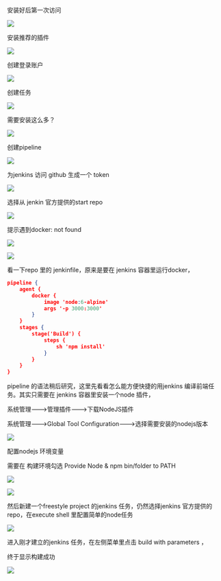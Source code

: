 

安装好后第一次访问

![](http://tchuang.oss-cn-chengdu.aliyuncs.com/2019-10-27-161148.jpg)

安装推荐的插件

![](http://tchuang.oss-cn-chengdu.aliyuncs.com/2019-10-27-161148.jpg)

创建登录账户

![](http://tchuang.oss-cn-chengdu.aliyuncs.com/2019-10-27-image-20191018095752340.png)

创建任务

![](http://tchuang.oss-cn-chengdu.aliyuncs.com/2019-10-24-025509.jpg)



需要安装这么多？

![](http://tchuang.oss-cn-chengdu.aliyuncs.com/2019-10-24-031513.jpg)



创建pipeline

![](http://tchuang.oss-cn-chengdu.aliyuncs.com/2019-10-24-090633.jpg)

为jenkins 访问 github 生成一个 token

![](http://tchuang.oss-cn-chengdu.aliyuncs.com/2019-10-27-image-20191024170932236.png)

选择从 jenkin 官方提供的start repo

![](http://tchuang.oss-cn-chengdu.aliyuncs.com/2019-10-27-image-20191024171040802.png)

提示遇到docker: not found

![](http://tchuang.oss-cn-chengdu.aliyuncs.com/2019-10-24-095739.jpg)

![](http://tchuang.oss-cn-chengdu.aliyuncs.com/2019-10-25-021617.jpg)

看一下repo 里的 jenkinfile，原来是要在 jenkins 容器里运行docker，

```json
pipeline {
    agent {
        docker {
            image 'node:6-alpine' 
            args '-p 3000:3000' 
        }
    }
    stages {
        stage('Build') { 
            steps {
                sh 'npm install' 
            }
        }
    }
}
```

pipeline 的语法稍后研究，这里先看看怎么能方便快捷的用jenkins 编译前端任务。其实只需要在 jenkins 容器里安装一个node 插件，

系统管理--->管理插件--->下载NodeJS插件

系统管理--->Global Tool Configuration--->选择需要安装的nodejs版本

![](http://tchuang.oss-cn-chengdu.aliyuncs.com/2019-10-25-024848.jpg)

配置nodejs 环境变量

需要在 构建环境勾选 Provide Node & npm bin/folder to PATH

![](http://tchuang.oss-cn-chengdu.aliyuncs.com/2019-10-28-005459.jpg)

![](http://tchuang.oss-cn-chengdu.aliyuncs.com/2019-10-25-025146.jpg)



然后新建一个freestyle project 的jenkins 任务，仍然选择jenkins 官方提供的repo，在execute shell 里配置简单的node任务

![](http://tchuang.oss-cn-chengdu.aliyuncs.com/2019-10-28-005654.jpg)

进入刚才建立的jenkins 任务，在左侧菜单里点击 build with parameters ，

终于显示构建成功

![](http://tchuang.oss-cn-chengdu.aliyuncs.com/2019-10-27-image-20191025105754597.png)